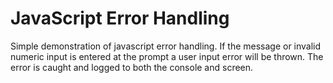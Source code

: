 # JavaScript Error Handling

Simple demonstration of javascript error handling. If the message or invalid numeric input is entered at the prompt a user input error will be thrown. The error is caught and logged to both the console and screen. 